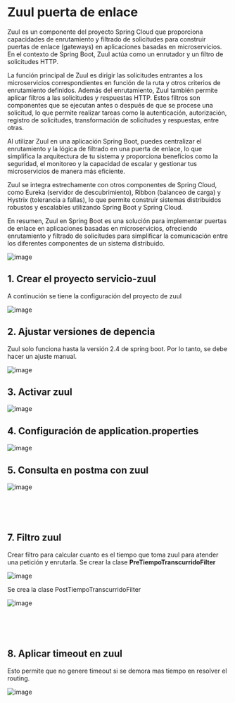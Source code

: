 # Zuul puerta de enlace 

Zuul es un componente del proyecto Spring Cloud que proporciona capacidades de enrutamiento y filtrado de solicitudes para construir puertas de enlace (gateways) en aplicaciones basadas en microservicios. En el contexto de Spring Boot, Zuul actúa como un enrutador y un filtro de solicitudes HTTP.

La función principal de Zuul es dirigir las solicitudes entrantes a los microservicios correspondientes en función de la ruta y otros criterios de enrutamiento definidos. Además del enrutamiento, Zuul también permite aplicar filtros a las solicitudes y respuestas HTTP. Estos filtros son componentes que se ejecutan antes o después de que se procese una solicitud, lo que permite realizar tareas como la autenticación, autorización, registro de solicitudes, transformación de solicitudes y respuestas, entre otras.

Al utilizar Zuul en una aplicación Spring Boot, puedes centralizar el enrutamiento y la lógica de filtrado en una puerta de enlace, lo que simplifica la arquitectura de tu sistema y proporciona beneficios como la seguridad, el monitoreo y la capacidad de escalar y gestionar tus microservicios de manera más eficiente.

Zuul se integra estrechamente con otros componentes de Spring Cloud, como Eureka (servidor de descubrimiento), Ribbon (balanceo de carga) y Hystrix (tolerancia a fallas), lo que permite construir sistemas distribuidos robustos y escalables utilizando Spring Boot y Spring Cloud.

En resumen, Zuul en Spring Boot es una solución para implementar puertas de enlace en aplicaciones basadas en microservicios, ofreciendo enrutamiento y filtrado de solicitudes para simplificar la comunicación entre los diferentes componentes de un sistema distribuido.


![image](https://github.com/crodrigr/microservicios-spring-boot-confenalco/assets/31961588/44dca83f-b580-473b-b579-aa531736efd2)


## 1. Crear el proyecto servicio-zuul

A continución se tiene la configuración del proyecto de zuul

![image](https://github.com/crodrigr/microservicios-spring-boot-confenalco/assets/31961588/edf6f48a-ac94-4994-a056-d9a98ab09e47)

## 2. Ajustar versiones de depencia

Zuul solo funciona hasta la versión 2.4 de spring boot. Por lo tanto, se debe hacer un ajuste manual. 

![image](https://github.com/crodrigr/microservicios-spring-boot-confenalco/assets/31961588/e24b08be-4f2c-49af-b27f-c31a9f99f272)

## 3. Activar zuul

![image](https://github.com/crodrigr/microservicios-spring-boot-confenalco/assets/31961588/267734c4-8e59-4262-b6d2-10c00a37e4fe)

## 4. Configuración de application.properties

![image](https://github.com/crodrigr/microservicios-spring-boot-confenalco/assets/31961588/3ace5115-aba3-49c1-ae67-5acc95f46fac)

## 5. Consulta en postma con zuul

![image](https://github.com/crodrigr/microservicios-spring-boot-confenalco/assets/31961588/d77428ae-c20a-4f08-b7c4-c5c3ef6be87f)

<br>
<br>
<br>

## 7. Filtro zuul 

Crear filtro para calcular cuanto es el tiempo que toma zuul para atender una petición y enrutarla. Se crear la clase **PreTiempoTranscurridoFilter**

![image](https://user-images.githubusercontent.com/31961588/236098237-0a6da82d-d1ba-4178-baf9-5fa760f3cf4a.png)

Se crea la clase PostTiempoTranscurridoFilter

![image](https://user-images.githubusercontent.com/31961588/236098316-c363b2e4-160b-46f9-b7fe-d1553b6edc00.png)

<br>
<br>
<br>

## 8. Aplicar timeout en zuul 

Esto permite que no genere timeout si se demora mas tiempo en resolver el routing. 

![image](https://user-images.githubusercontent.com/31961588/236098667-f7f9a33c-445b-4d6b-bb02-c2ae7bbd1ec1.png)


